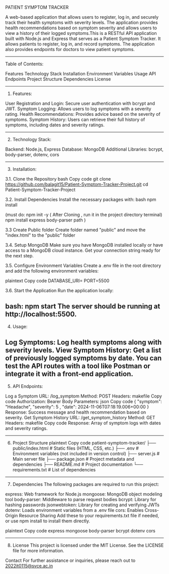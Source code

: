 PATIENT SYMPTOM TRACKER

A web-based application that allows users to register, log in, and securely track their health symptoms with severity levels. The application provides health recommendations based on symptom severity and allows users to view a history of their logged symptoms.This is a RESTful API application built with Node.js and Express that serves as a Patient Symptom Tracker. It allows patients to register, log in, and record symptoms. The application also provides endpoints for doctors to view patient symptoms.

---------------

Table of Contents:

Features
Technology Stack
Installation
Environment Variables
Usage
API Endpoints
Project Structure
Dependencies
License

------------------------

1. Features:
   
User Registration and Login: Secure user authentication with bcrypt and JWT.
Symptom Logging: Allows users to log symptoms with a severity rating.
Health Recommendations: Provides advice based on the severity of symptoms.
Symptom History: Users can retrieve their full history of symptoms, including dates and severity ratings.

----------------------------------

2. Technology Stack:
   
Backend: Node.js, Express
Database: MongoDB
Additional Libraries: bcrypt, body-parser, dotenv, cors

-----------------------------------

3. Installation:

3.1. Clone the Repository
bash
Copy code
git clone https://github.com/balagit15/Patient-Symptom-Tracker-Project.git
cd Patient-Symptom-Tracker-Project

3.2. Install Dependencies
Install the necessary packages with:
bash
npm install

(must do:
npm init -y ( After Cloning , run it in the project directory terminal)
npm install express body-parser path )

3.3 Create Public folder
Create folder named "public" and move the "index.html" to the "public" folder

3.4. Setup MongoDB
Make sure you have MongoDB installed locally or have access to a MongoDB cloud instance. Get your connection string ready for the next step.

3.5. Configure Environment Variables
Create a .env file in the root directory and add the following environment variables:

plaintext
Copy code
DATABASE_URI=<Your MongoDB Connection String>
PORT=5500

3.6. Start the Application
Run the application locally:

bash:
npm start
The server should be running at http://localhost:5500.
-----------------------------------------------------------------------------

4. Usage:

Log Symptoms: Log health symptoms along with severity levels.
View Symptom History: Get a list of previously logged symptoms by date.
You can test the API routes with a tool like Postman or integrate it with a front-end application.
--------------------------------------------------------------------------------------

5. API Endpoints:
   

Log a Symptom 
URL: /log_symptom
Method: POST
Headers:
makefile
Copy code
Authorization: Bearer <JWT Token>
Body Parameters:
json
Copy code
{
  "symptom": "Headache",
  "severity": 5 ,
  "date": 2024-11-06T07:18:19.006+00:00
}
Response: Success message and health recommendation based on severity.
Get Symptom History
URL: /get_symptom_history
Method: GET
Headers:
makefile
Copy code
Response: Array of symptom logs with dates and severity ratings.

--------------------------------------------------------------------------------

6. Project Structure
plaintext
Copy code
patient-symptom-tracker/
├── public/index.html                # Static files (HTML, CSS, etc.)
├── .env                   # Environment variables (not included in version control)
├── server.js              # Main server file
├── package.json           # Project metadata and dependencies
├── README.md              # Project documentation
└── requirements.txt       # List of dependencies

------------------------------------------------------------------------------------

7. Dependencies
The following packages are required to run this project:

express: Web framework for Node.js
mongoose: MongoDB object modeling tool
body-parser: Middleware to parse request bodies
bcrypt: Library for hashing passwords
jsonwebtoken: Library for creating and verifying JWTs
dotenv: Loads environment variables from a .env file
cors: Enables Cross-Origin Resource Sharing
Add these to your requirements.txt file if needed, or use npm install to install them directly.

plaintext
Copy code
express
mongoose
body-parser
bcrypt
dotenv
cors

--------------------------------------------------------------------------

8. License
This project is licensed under the MIT License. See the LICENSE file for more information.

Contact
For further assistance or inquiries, please reach out to 2022it0115@svce.ac.in
